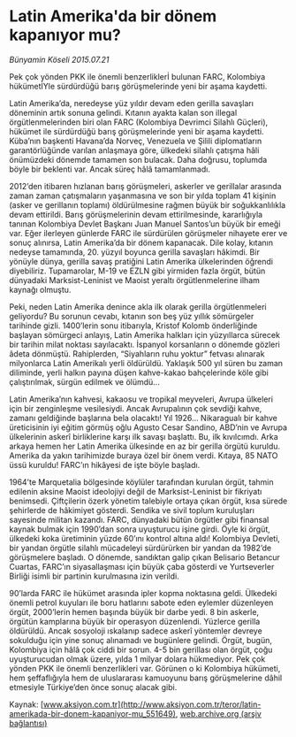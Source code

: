 # Latin Amerika'da bir dönem kapanıyor mu?

*Bünyamin Köseli 2015.07.21*

<div class="pNewsDetailMainContent" itemprop="articleBody">
 <p>
  Pek çok yönden PKK ile önemli benzerliklerİ bulunan FARC, Kolombiya hükümetİYle sürdürdüğü barış görüşmelerinde yeni bir aşama kaydetti.
 </p>
 <p>
  Latin Amerika’da, neredeyse yüz yıldır devam eden gerilla savaşları döneminin artık sonuna gelindi. Kıtanın ayakta kalan son illegal örgütlenmelerinden biri olan FARC (Kolombiya Devrimci Silahlı Güçleri), hükümet ile sürdürdüğü barış görüşmelerinde yeni bir aşama kaydetti. Küba’nın başkenti Havana’da Norveç, Venezuela ve Şilili diplomatların garantörlüğünde varılan anlaşmaya göre, ülkedeki silahlı çatışma hâli önümüzdeki dönemde tamamen son bulacak. Daha doğrusu, toplumda böyle bir beklenti var. Ancak süreç hâlâ tamamlanmadı.
 </p>
 <p>
  2012’den itibaren hızlanan barış görüşmeleri, askerler ve gerillalar arasında zaman zaman çatışmaların yaşanmasına ve son bir yılda toplam 41 kişinin (asker ve gerillanın toplamı) öldürülmesine rağmen büyük bir soğukkanlılıkla devam ettirildi. Barış görüşmelerinin devam ettirilmesinde, kararlığıyla tanınan Kolombiya Devlet Başkanı Juan Manuel Santos’un büyük bir emeği var. Eğer ilerleyen günlerde FARC ile sürdürülen görüşmeler nihayete erer ve sonuç alınırsa, Latin Amerika’da bir dönem kapanacak. Dile kolay, kıtanın nedeyse tamamında, 20. yüzyıl boyunca gerilla savaşları hâkimdi. Bir yönüyle dünya, gerilla savaş pratiğini Latin Amerika ülkelerinden öğrendi diyebiliriz. Tupamarolar, M-19 ve EZLN gibi yirmiden fazla örgüt, bütün dünyadaki Marksist-Leninist ve Maoist yeraltı örgütlenmelerine ilham kaynağı olmuştu.
 </p>
 <p>
  Peki, neden Latin Amerika denince akla ilk olarak gerilla örgütlenmeleri geliyordu? Bu sorunun cevabı, kıtanın son beş yüz yıllık sömürgeler tarihinde gizli. 1400’lerin sonu itibarıyla, Kristof Kolomb önderliğinde başlayan sömürgeci anlayış, Latin Amerika halkları için yüzyıllarca sürecek bir tarihin milat noktası sayılacaktı. İspanyol korsanların o dönemde gözleri âdeta dönmüştü. Rahiplerden, “Siyahların ruhu yoktur” fetvası alınarak milyonlarca Latin Amerikalı yerli öldürüldü. Yaklaşık 500 yıl süren bu zaman diliminde, yerli halkın payına düşen kahve-kakao bahçelerinde köle gibi çalıştırılmak, sürgün edilmek ve ölümdü...
 </p>
 <p>
  Latin Amerika’nın kahvesi, kakaosu ve tropikal meyveleri, Avrupa ülkeleri için bir zenginleşme vesilesiydi. Ancak Avrupalının çok sevdiği kahve, zamanı geldiğinde başlarına bela olacaktı! Yıl 1926… Nikaragualı bir kahve üreticisinin iyi eğitim görmüş oğlu Agusto Cesar Sandino, ABD’nin ve Avrupa ülkelerinin askerî birliklerine karşı ilk savaşı başlattı. Bu, ilk kıvılcımdı. Arka arkaya hemen her Latin Amerika ülkesinde en az bir gerilla örgütü kuruldu. Amerika da yakın tarihimizde buraya özel bir önem verdi. Kıtaya, 85 NATO üssü kuruldu! FARC’ın hikâyesi de işte böyle başladı.
 </p>
 <p>
  1964’te Marquetalia bölgesinde köylüler tarafından kurulan örgüt, tahmin edilenin aksine Maoist ideolojiyi değil de Marksist-Leninist bir fikriyatı benimsedi. Çiftçilerin özerk yönetim talebiyle ortaya çıkan örgüt, kısa sürede şehirlerde de hâkimiyet gösterdi. Sendika ve sivil toplum kuruluşları sayesinde militan kazandı. FARC, dünyadaki bütün örgütler gibi finansal kaynak bulmak için 1990’dan sonra uyuşturucu işine girdi. Öyle ki örgüt, ülkedeki koka üretiminin yüzde 60’ını kontrol altına aldı! Kolombiya Devleti, bir yandan örgütle silahlı mücadeleyi sürdürürken bir yandan da 1982’de görüşmelere başladı. O dönemde, sandıktan galip çıkan Belisario Betancur Cuartas, FARC’ın siyasallaşması için büyük çaba gösterdi ve Yurtseverler Birliği isimli bir partinin kurulmasına izin verildi.
 </p>
 <p>
  90’larda FARC ile hükümet arasında ipler kopma noktasına geldi. Ülkedeki önemli petrol kuyuları ile boru hatlarını sabote eden eylemler düzenleyen örgüt, 2000’lerin hemen başında büyük bir darbe yedi. 8 bin askerle, örgütün kamplarına büyük bir operasyon düzenlendi. Yüzlerce gerilla öldürüldü. Ancak sosyoloji ıskalanıp sadece askerî yöntemler devreye sokulduğu için yine sonuç alınamadı ve bugünlere gelindi. Örgüt, bugün, Kolombiya için hâlâ çok ciddi bir sorun. 4-5 bin gerillası olan örgüt, çoğu uyuşturucudan olmak üzere, yılda 1 milyar dolara hükmediyor. Pek çok yönden PKK ile önemli benzerlikleri var. Görünen o ki Kolombiya hükümeti, hem şeffaflığıyla hem de uluslararası kamuoyunu barış görüşmelerine dâhil etmesiyle Türkiye’den önce sonuç alacak gibi.
 </p>
</div>


Kaynak: [www.aksiyon.com.tr](http://www.aksiyon.com.tr/teror/latin-amerikada-bir-donem-kapaniyor-mu_551649), [web.archive.org (arşiv bağlantısı)](http://web.archive.org/web/20150803064904/http://www.aksiyon.com.tr/teror/latin-amerikada-bir-donem-kapaniyor-mu_551649)
